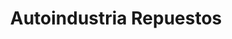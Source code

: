 ---
title: "Autoindustria Repuestos"
url: /general-roca/autoindustria-repuestos/
shop: piezas de automóviles
---